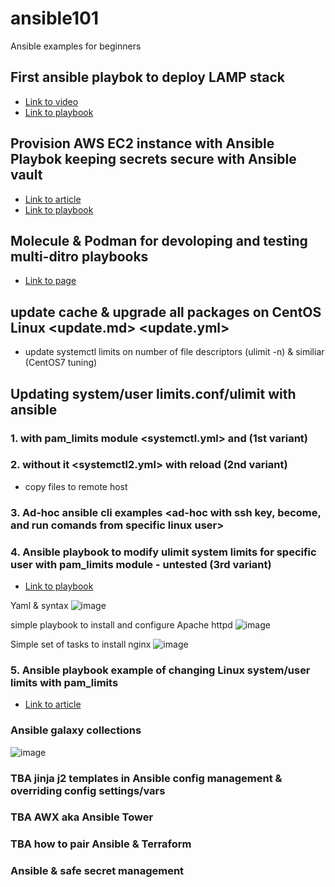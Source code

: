 # ansible101
Ansible examples for beginners

## First ansible playbok to deploy LAMP stack
* [Link to video](https://www.youtube.com/watch?v=Bl1Iab8B1L8)
* [Link to playbook](https://github.com/telecomprofi/ansible101/blob/main/ansible_LAMP.md)

## Provision AWS EC2 instance with Ansible Playbok keeping secrets secure with Ansible vault
* [Link to article](https://medium.datadriveninvestor.com/devops-using-ansible-to-provision-aws-ec2-instances-3d70a1cb155f)
* [Link to playbook](https://github.com/telecomprofi/ansible101/blob/main/ansible_aws_ec2/ansible_aws_ec2_creation.yml)

## Molecule & Podman for devoloping and testing multi-ditro playbooks
* [Link to page](https://github.com/telecomprofi/ansible101/blob/main/molecule.md)


## update cache & upgrade all packages on CentOS Linux <update.md> <update.yml>
* update systemctl limits on number of file descriptors (ulimit -n) & similiar (CentOS7 tuning)

## Updating system/user limits.conf/ulimit with ansible

### 1. with pam_limits module <systemctl.yml> and (1st variant)


### 2. without it <systemctl2.yml> with reload (2nd variant)
* copy files to remote host

### 3. Ad-hoc ansible cli examples <ad-hoc with ssh key, become, and run comands from specific linux user>

### 4. Ansible playbook to modify ulimit system limits for specific user with pam_limits module - untested (3rd variant) 
* [Link to playbook](https://github.com/telecomprofi/ansible101/blob/main/modify_ulimit%20using%20pam_limits%20module_untested.yml)

Yaml & syntax
![image](https://user-images.githubusercontent.com/17558124/137010020-af5281de-c8d6-47d1-b05a-790b8be6f8e4.png)


simple playbook to install and configure Apache httpd
![image](https://user-images.githubusercontent.com/17558124/137010148-f9bb8aa0-e05a-43f3-acea-e18b10b911fa.png)

Simple set of tasks to install nginx
![image](https://user-images.githubusercontent.com/17558124/137010276-8e3d64a5-f9b4-43a4-9238-fadc96e5c411.png)




### 5.  Ansible playbook example of changing Linux system/user limits with pam_limits 
* [Link to article](https://github.com/telecomprofi/ansible101/blob/main/limits.conf%20with%20Ansible.md)




### Ansible galaxy collections
![image](https://user-images.githubusercontent.com/17558124/137009849-e51a06df-2eb1-47ee-8148-731cf3d0fb85.png)


  
### TBA jinja j2 templates in Ansible config management & overriding config settings/vars


### TBA AWX aka Ansible Tower

### TBA how to pair Ansible & Terraform

### Ansible & safe secret management 


